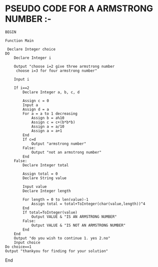 # PSEUDO CODE FOR A ARMSTRONG NUMBER :-

<span style = "color: #00000;">

``` BEGIN ```

``` Function Main ```

     Declare Integer choice 
    DO
        Declare Integer i
        
        Output "choose i=2 give three armstrong number 
         choose i=3 for four armstrong number"

        Input i
        
        If i==2
            Declare Integer a, b, c, d
            
            Assign c = 0
            Input a
            Assign d = a
            For a = a to 1 decreasing
                Assign b = a%10
                Assign c = c+(b*b*b)
                Assign a = a/10
                Assign a = a+1
            End
            If c=d
                Output "armstrong number"
            False:
                Output "not an armstrong number"
            End
        False:
            Declare Integer total
            
            Assign total = 0
            Declare String value
            
            Input value
            Declare Integer length
            
            For length = 0 to len(value)-1
                Assign total = total+ToInteger(char(value,length))^4
            End
            If total=ToInteger(value)
                Output VALUE & "IS AN ARMSTRONG NUMBER"
            False:
                Output VALUE & "IS NOT AN ARMSTRONG NUMBER"
            End
        End
        Output "do you wish to continue 1. yes 2.no"
        Input choice
    Do choice==1
    Output "thankyou for finding for your solution"
End



